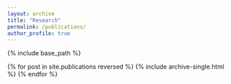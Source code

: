 ```yaml
---
layout: archive
title: "Research"
permalink: /publications/
author_profile: true
---
```


{% include base_path %}

{% for post in site.publications reversed %} {% include archive-single.html %} {% endfor %}
